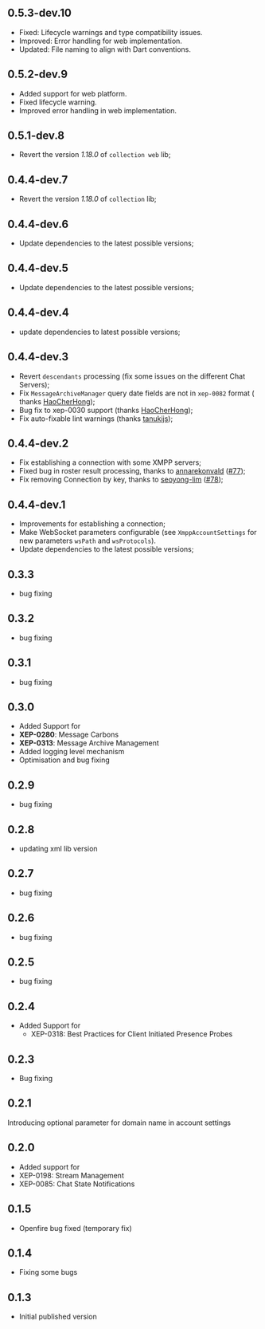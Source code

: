 ## 0.5.3-dev.10
- Fixed: Lifecycle warnings and type compatibility issues.
- Improved: Error handling for web implementation.
- Updated: File naming to align with Dart conventions.

## 0.5.2-dev.9
- Added support for web platform.
- Fixed lifecycle warning.
- Improved error handling in web implementation.


## 0.5.1-dev.8

- Revert the version *1.18.0* of `collection web` lib;

## 0.4.4-dev.7

- Revert the version *1.18.0* of `collection` lib;

## 0.4.4-dev.6

- Update dependencies to the latest possible versions;

## 0.4.4-dev.5

- Update dependencies to the latest possible versions;

## 0.4.4-dev.4

- update dependencies to latest possible versions;

## 0.4.4-dev.3

- Revert `descendants` processing (fix some issues on the different Chat Servers);
- Fix `MessageArchiveManager` query date fields are not in `xep-0082` format (
  thanks [HaoCherHong](https://github.com/HaoCherHong/));
- Bug fix to xep-0030 support (thanks [HaoCherHong](https://github.com/HaoCherHong/));
- Fix auto-fixable lint warnings (thanks [tanukijs](https://github.com/tanukijs));

## 0.4.4-dev.2

- Fix establishing a connection with some XMPP servers;
- Fixed bug in roster result processing, thanks
  to [annarekonvald](https://github.com/annarekonvald) ([#77](https://github.com/vukoye/xmpp_dart/pull/77));
- Fix removing Connection by key, thanks
  to [seoyong-lim](https://github.com/seoyong-lim) ([#78](https://github.com/vukoye/xmpp_dart/pull/78));

## 0.4.4-dev.1

- Improvements for establishing a connection;
- Make WebSocket parameters configurable (see `XmppAccountSettings` for new parameters `wsPath`
  and `wsProtocols`).
- Update dependencies to the latest possible versions;

## 0.3.3

- bug fixing

## 0.3.2

- bug fixing

## 0.3.1

- bug fixing

## 0.3.0

- Added Support for
- __XEP-0280__: Message Carbons
- __XEP-0313__: Message Archive Management
- Added logging level mechanism
- Optimisation and bug fixing

## 0.2.9

- bug fixing

## 0.2.8

- updating xml lib version

## 0.2.7

- bug fixing

## 0.2.6

- bug fixing

## 0.2.5

- bug fixing

## 0.2.4

- Added Support for
    - XEP-0318: Best Practices for Client Initiated Presence Probes

## 0.2.3

- Bug fixing

## 0.2.1

Introducing optional parameter for domain name in account settings

## 0.2.0

- Added support for
- XEP-0198: Stream Management
- XEP-0085: Chat State Notifications

## 0.1.5

- Openfire bug fixed (temporary fix)

## 0.1.4

- Fixing some bugs

## 0.1.3

- Initial published version
